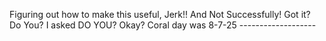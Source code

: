 Figuring out how to make this useful, Jerk!! And Not Successfully! Got it? Do You? I asked DO YOU? Okay? Coral day was 8-7-25 -------------------

